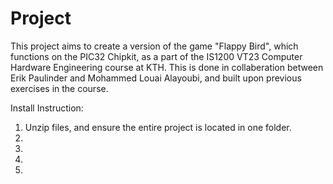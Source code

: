 # Project
This project aims to create a version of the game "Flappy Bird", which functions on the PIC32 Chipkit, as a part of the IS1200 VT23 Computer Hardware Engineering course at KTH. 
This is done in collaberation between Erik Paulinder and Mohammed Louai Alayoubi, and built upon previous exercises in the course. 

Install Instruction:
1. Unzip files, and ensure the entire project is located in one folder. 
2.
3.
4.
5.